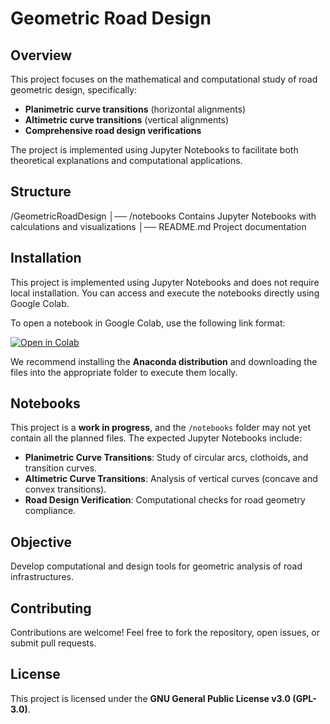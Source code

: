 # Geometric Road Design

## Overview

This project focuses on the mathematical and computational study of road geometric design, specifically:

- **Planimetric curve transitions** (horizontal alignments)  
- **Altimetric curve transitions** (vertical alignments)  
- **Comprehensive road design verifications**  

The project is implemented using Jupyter Notebooks to facilitate both theoretical explanations and computational applications.  

## Structure
/GeometricRoadDesign
│── /notebooks       Contains Jupyter Notebooks with calculations and visualizations
│── README.md        Project documentation


## Installation

This project is implemented using Jupyter Notebooks and does not require local installation. You can access and execute the notebooks directly using Google Colab.  

To open a notebook in Google Colab, use the following link format:

[![Open in Colab](https://colab.research.google.com/assets/colab-badge.svg)](https://colab.research.google.com/github/your-username/GeometricRoadDesign/blob/main/notebooks/your-notebook.ipynb)  

We recommend installing the **Anaconda distribution** and downloading the files into the appropriate folder to execute them locally.  

## Notebooks

This project is a **work in progress**, and the `/notebooks` folder may not yet contain all the planned files. The expected Jupyter Notebooks include:  

- **Planimetric Curve Transitions**: Study of circular arcs, clothoids, and transition curves.  
- **Altimetric Curve Transitions**: Analysis of vertical curves (concave and convex transitions).  
- **Road Design Verification**: Computational checks for road geometry compliance.  

## Objective

Develop computational and design tools for geometric analysis of road infrastructures.  

## Contributing

Contributions are welcome! Feel free to fork the repository, open issues, or submit pull requests.  

## License

This project is licensed under the **GNU General Public License v3.0 (GPL-3.0)**.  
